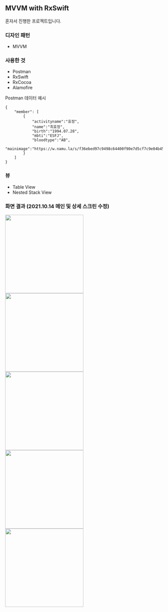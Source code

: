 ## MVVM with RxSwift

혼자서 진행한 프로젝트입니다.

### 디자인 패턴

- MVVM

### 사용한 것

- Postman
- RxSwift
- RxCocoa
- Alamofire

Postman 데이터 예시

```
{
    "member": [
        {
            "activityname":"효정",
            "name":"최효정",
            "birth":"1994.07.28",
            "mbti":"ESFJ",
            "bloodtype":"AB",
            "mainimage":"https://w.namu.la/s/f36ebed97c9498c64400f90e7d5cf7c9e04b45432f6e1ee72d2c5236a7570d00db5055d104b55db8af35cfcd7a754a9e3cbd4cc0b8636bc4fa5bf1efb312b7c68b0c676a817fe0cbc828a137a5547ccf2cf6dd8b7a1ee8f903d61223344d6a3d25dabd4d38e0d1c6b246e1cd5090fdae"
        }
    ]
}
```

### 뷰

- Table View
- Nested Stack View

### 화면 결과 (2021.10.14 메인 및 상세 스크린 수정)

<img src="https://user-images.githubusercontent.com/61342175/137121822-eef02dd2-40a1-45b8-811e-a0dd0af4bd55.gif" width=250 align=left>

<img src="https://user-images.githubusercontent.com/61342175/137252307-c01f3475-b17e-42a1-af3f-9b25be5354d3.png" width=250 align=left>

<img src="https://user-images.githubusercontent.com/61342175/137257231-5d2e57f8-699b-47ed-a06c-ac3a17fce2f0.png" width=250 align=left>

<img src="https://user-images.githubusercontent.com/61342175/137261231-6393b489-8c2c-4afa-a859-42b6ed615818.png" width=250 align=left>

<img src="https://user-images.githubusercontent.com/61342175/137261240-9073307c-0aab-4256-9072-66eb89c5070a.png" width=250 align=left>
